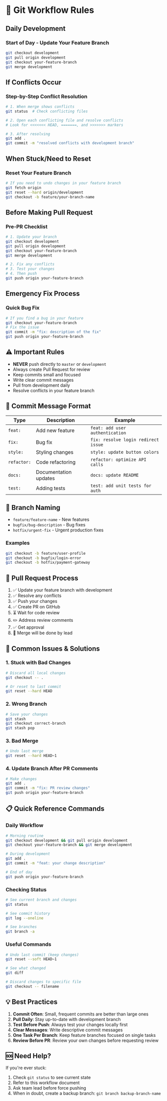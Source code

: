 # 🌿 Git Workflow Rules

## Daily Development

### Start of Day - Update Your Feature Branch

```bash
git checkout development
git pull origin development
git checkout your-feature-branch
git merge development
```

## If Conflicts Occur

### Step-by-Step Conflict Resolution

```bash
# 1. When merge shows conflicts
git status  # Check conflicting files

# 2. Open each conflicting file and resolve conflicts
# Look for <<<<<<< HEAD, =======, and >>>>>>> markers

# 3. After resolving
git add .
git commit -m "resolved conflicts with development branch"
```

## When Stuck/Need to Reset

### Reset Your Feature Branch

```bash
# If you need to undo changes in your feature branch
git fetch origin
git reset --hard origin/development
git checkout -b feature/your-branch-name
```

## Before Making Pull Request

### Pre-PR Checklist

```bash
# 1. Update your branch
git checkout development
git pull origin development
git checkout your-feature-branch
git merge development

# 2. Fix any conflicts
# 3. Test your changes
# 4. Then push
git push origin your-feature-branch
```

## Emergency Fix Process

### Quick Bug Fix

```bash
# If you find a bug in your feature
git checkout your-feature-branch
# Fix the issue
git commit -m "fix: description of the fix"
git push origin your-feature-branch
```

## ⚠️ Important Rules

- **NEVER** push directly to `master` or `development`
- Always create Pull Request for review
- Keep commits small and focused
- Write clear commit messages
- Pull from development daily
- Resolve conflicts in your feature branch

## 🚨 Commit Message Format

| Type        | Description           | Example                             |
| ----------- | --------------------- | ----------------------------------- |
| `feat:`     | Add new feature       | `feat: add user authentication`     |
| `fix:`      | Bug fix               | `fix: resolve login redirect issue` |
| `style:`    | Styling changes       | `style: update button colors`       |
| `refactor:` | Code refactoring      | `refactor: optimize API calls`      |
| `docs:`     | Documentation updates | `docs: update README`               |
| `test:`     | Adding tests          | `test: add unit tests for auth`     |

## 🔄 Branch Naming

- `feature/feature-name` - New features
- `bugfix/bug-description` - Bug fixes
- `hotfix/urgent-fix` - Urgent production fixes

### Examples

```bash
git checkout -b feature/user-profile
git checkout -b bugfix/login-error
git checkout -b hotfix/payment-gateway
```

## 📝 Pull Request Process

1. ✅ Update your feature branch with development
2. ✅ Resolve any conflicts
3. ✅ Push your changes
4. ✅ Create PR on GitHub
5. ⏳ Wait for code review
6. ✏️ Address review comments
7. ✅ Get approval
8. 🎉 Merge will be done by lead

## 🚫 Common Issues & Solutions

### 1. Stuck with Bad Changes

```bash
# Discard all local changes
git checkout -- .

# Or reset to last commit
git reset --hard HEAD
```

### 2. Wrong Branch

```bash
# Save your changes
git stash
git checkout correct-branch
git stash pop
```

### 3. Bad Merge

```bash
# Undo last merge
git reset --hard HEAD~1
```

### 4. Update Branch After PR Comments

```bash
# Make changes
git add .
git commit -m "fix: PR review changes"
git push origin your-feature-branch
```

## 📋 Quick Reference Commands

### Daily Workflow

```bash
# Morning routine
git checkout development && git pull origin development
git checkout your-feature-branch && git merge development

# During development
git add .
git commit -m "feat: your change description"

# End of day
git push origin your-feature-branch
```

### Checking Status

```bash
# See current branch and changes
git status

# See commit history
git log --oneline

# See branches
git branch -a
```

### Useful Commands

```bash
# Undo last commit (keep changes)
git reset --soft HEAD~1

# See what changed
git diff

# Discard changes to specific file
git checkout -- filename
```

## 💡 Best Practices

1. **Commit Often**: Small, frequent commits are better than large ones
2. **Pull Daily**: Stay up-to-date with development branch
3. **Test Before Push**: Always test your changes locally first
4. **Clear Messages**: Write descriptive commit messages
5. **One Task Per Branch**: Keep feature branches focused on single tasks
6. **Review Before PR**: Review your own changes before requesting review

## 🆘 Need Help?

If you're ever stuck:

1. Check `git status` to see current state
2. Refer to this workflow document
3. Ask team lead before force pushing
4. When in doubt, create a backup branch: `git branch backup-branch-name`
